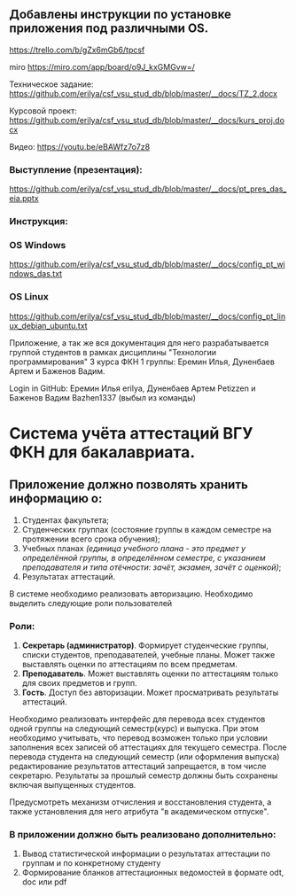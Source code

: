 ## Добавлены инструкции по установке приложения под различными OS.

https://trello.com/b/gZx6mGb6/tpcsf

miro
https://miro.com/app/board/o9J_kxGMGvw=/

Техническое задание: https://github.com/erilya/csf_vsu_stud_db/blob/master/__docs/TZ_2.docx

Курсовой проект:
https://github.com/erilya/csf_vsu_stud_db/blob/master/__docs/kurs_proj.docx

Видео:
https://youtu.be/eBAWfz7o7z8
### Выступление (презентация):
https://github.com/erilya/csf_vsu_stud_db/blob/master/__docs/pt_pres_das_eia.pptx

### Инструкция:

### OS Windows
https://github.com/erilya/csf_vsu_stud_db/blob/master/__docs/config_pt_windows_das.txt

### OS Linux
https://github.com/erilya/csf_vsu_stud_db/blob/master/__docs/config_pt_linux_debian_ubuntu.txt

Приложение, а так же вся документация для него разрабатывается группой студентов в рамках дисциплины "Технологии программирования" 3 курса ФКН 1 группы: Еремин Илья, Дуненбаев Артем и Баженов Вадим.

Login in GitHub: Еремин Илья erilya, Дуненбаев Артем Petizzen и Баженов Вадим Bazhen1337 (выбыл из команды)


# Система учёта аттестаций ВГУ ФКН для бакалавриата.
## Приложение должно позволять хранить информацию о:
1. Студентах факультета;
2. Студенческих группах (состояние группы в каждом семестре на протяжении всего срока обучения);
3. Учебных планах _(единица учебного плана - это предмет у определённой группы, в определённом семестре, с указанием преподавателя и типа отёчности: зачёт, экзамен, зачёт с оценкой)_;
4. Результатах аттестаций.

В системе необходимо реализовать авторизацию. Необходимо выделить следующие роли пользователей
### Роли:
1. **Секретарь (администратор)**. Формирует студенческие группы, списки студентов, преподавателей, учебные планы. Может также выставлять оценки по аттестациям по всем предметам.
2. **Преподаватель**. Может выставлять оценки по аттестациям только для своих предметов и групп.
3. **Гость**. Доступ без авторизации. Может просматривать результаты аттестаций.

Необходимо реализовать интерфейс для перевода всех студентов одной группы на следующий семестр(курс) и выпуска. При этом необходимо учитывать, что перевод возможен только при условии заполнения всех записей об аттестациях для текущего семестра. После перевода студента на следующий семестр (или оформления выпуска) редактирование результатов аттестаций запрещается, в том числе секретарю. Результаты за прошлый семестр должны быть сохранены включая выпущенных студентов.

Предусмотреть механизм отчисления и восстановления студента, а также установления для него атрибута "в академическом отпуске". 

### В приложении должно быть реализовано дополнительно:
1. Вывод статистической информации о результатах аттестации по группам и по конкретному студенту
2. Формирование бланков аттестационных ведомостей в формате odt, doc или pdf


